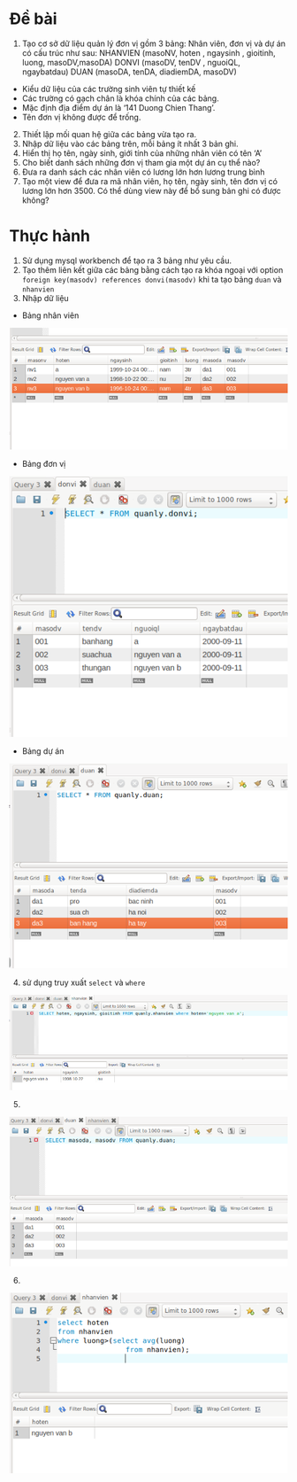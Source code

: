 # Đề bài 
1. Tạo cơ sở dữ liệu quản lý đơn vị gồm 3 bảng: Nhân viên, đơn vị và dự án có cấu trúc như sau:
NHANVIEN (masoNV,  hoten , ngaysinh , gioitinh, luong, masoDV,masoDA)
DONVI (masoDV, tenDV , nguoiQL, ngaybatdau)
DUAN (masoDA, tenDA, diadiemDA, masoDV)
-  Kiểu dữ liệu của các trường sinh viên tự thiết kế
- Các trường có gạch chân là khóa chính của các bảng.
- Mặc định địa điểm dự án là ‘141 Duong Chien Thang’.
- Tên đơn vị không được để trống.
2. Thiết lập mối quan hệ giữa các bảng vừa tạo ra.
3. Nhập dữ liệu vào các bảng trên, mỗi bảng ít nhất 3 bản ghi.
4. Hiển thị họ tên, ngày sinh, giới tính của những nhân viên có tên ‘A’
5. Cho biết danh sách những đơn vị tham gia một dự án cụ thể nào?
6. Đưa ra danh sách các nhân viên có lương lớn hơn lương trung bình
7. Tạo một view để đưa ra mã nhân viên, họ tên, ngày sinh, tên đơn vị có lương lớn hơn 3500. Có thể dùng view này để bổ sung bản ghi có được không?

# Thực hành 
1. Sử dụng mysql workbench để tạo ra 3 bảng như yêu cầu. 
2. Tạo thêm liên kết giữa các bảng bằng cách tạo ra khóa ngoại với option `foreign key(masodv) references donvi(masodv)` khi ta tạo bảng `duan` và `nhanvien`
3. Nhập dữ liệu 
- Bảng nhân viên 

![](../images/lab/screenshot_3.png)

- Bảng đơn vị 

![](../images/lab/screenshot.png)

- Bảng dự án 

![](../images/lab/screenshot_1.png)

4. sử dụng truy xuất `select` và `where` 

![](../images/lab/screenshot_2.png)

5. 
![](../images/lab/screenshot_4.png)

6. 
![](../images/lab/screenshot_5.png)